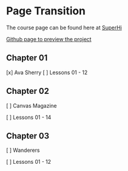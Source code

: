 # Page Transition

The course page can be found here at [SuperHi](https://www.superhi.com/catalog/smooth-page-transitions-effects/ava-sherry)

[Github page to preview the project](https://hazim.github.io/pagetransition/)

## Chapter 01
[x] Ava Sherry
[ ] Lessons 01 - 12

## Chapter 02
[ ] Canvas Magazine

[ ] Lessons 01 - 14

## Chapter 03
[ ] Wanderers

[ ] Lessons 01 - 12
